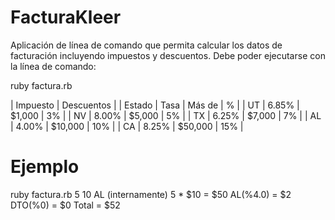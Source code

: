 # FacturaKleer

Aplicación de línea de comando que permita calcular los datos de facturación incluyendo impuestos y descuentos.
Debe poder ejecutarse con la línea de comando:

ruby factura.rb <cantidad> <precio unitario> <estado>

|    Impuesto    |   Descuentos  |
| Estado | Tasa  | Más de  |  %  |
|   UT   | 6.85% | $1,000  | 3%  |
|   NV   | 8.00% | $5,000  | 5%  |
|   TX   | 6.25% | $7,000  | 7%  |
|   AL   | 4.00% | $10,000 | 10% |
|   CA   | 8.25% | $50,000 | 15% |


# Ejemplo
ruby factura.rb 5 10 AL
(internamente)
5 * $10 = $50
AL(%4.0) = $2
DTO(%0) = $0
Total = $52

